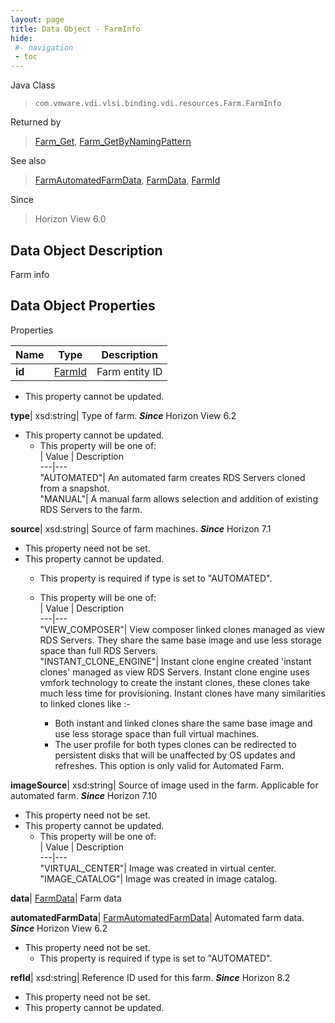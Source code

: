```yaml
---
layout: page
title: Data Object - FarmInfo
hide:
 #- navigation
 - toc
---
```






Java Class  
> `com.vmware.vdi.vlsi.binding.vdi.resources.Farm.FarmInfo`

Returned by  
> [Farm_Get](vdi.resources.Farm.md#get), [Farm_GetByNamingPattern](vdi.resources.Farm.md#getByNamingPattern)

See also  
> [FarmAutomatedFarmData](vdi.resources.Farm.AutomatedFarmData.md), [FarmData](vdi.resources.Farm.FarmData.md), [FarmId](vdi.entity.FarmId.md)

Since  
> Horizon View 6.0


## Data Object Description 

Farm info 

## Data Object Properties

Properties

Name |  Type |  Description   
---|---|---  
**id**| [FarmId](vdi.entity.FarmId.md)|  Farm entity ID   


* This property cannot be updated.

  
**type**|  xsd:string|  Type of farm.  **_Since_** Horizon View 6.2  


* This property cannot be updated.
  * This property will be one of:  
|  Value |  Description   
---|---  
"AUTOMATED"| An automated farm creates RDS Servers cloned from a snapshot.  
"MANUAL"| A manual farm allows selection and addition of existing RDS Servers to the farm.  

  
**source**|  xsd:string|  Source of farm machines.  **_Since_** Horizon 7.1  


* This property need not be set.
* This property cannot be updated.
  * This property is required if type is set to "AUTOMATED".
  * This property will be one of:  
|  Value |  Description   
---|---  
"VIEW_COMPOSER"| View composer linked clones managed as view RDS Servers. They share the same base image and use less storage space than full RDS Servers.  
"INSTANT_CLONE_ENGINE"| Instant clone engine created 'instant clones' managed as view RDS Servers. Instant clone engine uses vmfork technology to create the instant clones, these clones take much less time for provisioning. Instant clones have many similarities to linked clones like :-  

    * Both instant and linked clones share the same base image and use less storage space than full virtual machines.
    * The user profile for both types clones can be redirected to persistent disks that will be unaffected by OS updates and refreshes.
This option is only valid for Automated Farm.  

  
**imageSource**|  xsd:string|  Source of image used in the farm. Applicable for automated farm.  **_Since_** Horizon 7.10  


* This property need not be set.
* This property cannot be updated.
  * This property will be one of:  
|  Value |  Description   
---|---  
"VIRTUAL_CENTER"| Image was created in virtual center.  
"IMAGE_CATALOG"| Image was created in image catalog.  

  
**data**| [FarmData](vdi.resources.Farm.FarmData.md)|  Farm data   
  
**automatedFarmData**| [FarmAutomatedFarmData](vdi.resources.Farm.AutomatedFarmData.md)|  Automated farm data.  **_Since_** Horizon View 6.2  


* This property need not be set.
  * This property is required if type is set to "AUTOMATED".

  
**refId**|  xsd:string|  Reference ID used for this farm.  **_Since_** Horizon 8.2  


* This property need not be set.
* This property cannot be updated.

  
  
  
   
  
  
